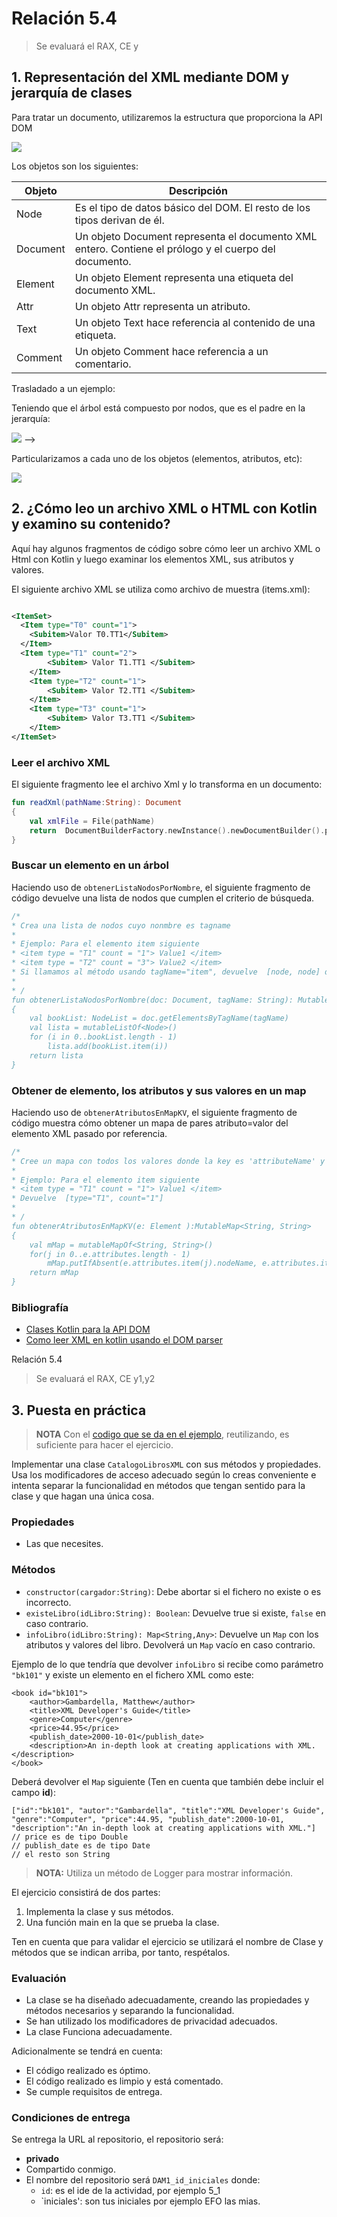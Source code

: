 # Relación 5.4

> Se evaluará el RAX, CE y

## 1. Representación del XML mediante DOM y jerarquía de clases

Para tratar un documento, utilizaremos la estructura que proporciona la API DOM

![](../../../resources/img/5_4/jerarquiaDOM.png)

Los objetos son los siguientes:

| Objeto | Descripción |
|---------------------------------------------	|------------------------	|
| Node | Es el tipo de datos básico del DOM. El resto de los tipos derivan de él.|
| Document | Un objeto Document representa el documento XML entero. Contiene el prólogo y el cuerpo del documento. |
| Element | Un objeto Element representa una etiqueta del documento XML.|
| Attr | Un objeto Attr representa un atributo.|
| Text | Un objeto Text hace referencia al contenido de una etiqueta. |
| Comment | Un objeto Comment hace referencia a un comentario.| 

Trasladado a un ejemplo:

Teniendo que el árbol está compuesto por nodos, que es el padre en la jerarquía:

![](../../../resources/img/5_4/XmlDescription.png) -->

Particularizamos a cada uno de los objetos (elementos, atributos, etc):

![](../../../resources/img/5_4/xml-book.png)

<!-- ![](../../../resources/img/5_4/html-tree.png)  -->

## 2. ¿Cómo leo un archivo XML o HTML con Kotlin y examino su contenido?

Aquí hay algunos fragmentos de código sobre cómo leer un archivo XML o Html con Kotlin y luego examinar los elementos
XML, sus atributos y valores.

El siguiente archivo XML se utiliza como archivo de muestra (items.xml):

~~~xml

<ItemSet>
  <Item type="T0" count="1">
    <Subitem>Valor T0.TT1</Subitem>
  </Item>
  <Item type="T1" count="2">
        <Subitem> Valor T1.TT1 </Subitem>
    </Item>
    <Item type="T2" count="1">
        <Subitem> Valor T2.TT1 </Subitem>
    </Item>
    <Item type="T3" count="1">
        <Subitem> Valor T3.TT1 </Subitem>
    </Item>
</ItemSet>
~~~
### Leer el archivo XML
El siguiente fragmento lee el archivo Xml y lo transforma en un documento:

~~~kt
fun readXml(pathName:String): Document 
{
    val xmlFile = File(pathName)
    return  DocumentBuilderFactory.newInstance().newDocumentBuilder().parse(xmlFile)
}
~~~
### Buscar un elemento en un árbol
Haciendo uso de `obtenerListaNodosPorNombre`, el siguiente fragmento de código devuelve una lista de nodos que cumplen el criterio de búsqueda.
~~~kt
/*
* Crea una lista de nodos cuyo nonmbre es tagname
*
* Ejemplo: Para el elemento item siguiente
* <item type = "T1" count = "1"> Value1 </item>
* <item type = "T2" count = "3"> Value2 </item>
* Si llamamos al método usando tagName="item", devuelve  [node, node] donde node.tagname="item"
*
* /
fun obtenerListaNodosPorNombre(doc: Document, tagName: String): MutableList<Node>
{
    val bookList: NodeList = doc.getElementsByTagName(tagName)
    val lista = mutableListOf<Node>()
    for (i in 0..bookList.length - 1)
        lista.add(bookList.item(i))
    return lista
}
~~~

### Obtener de elemento, los atributos y sus valores en un map
Haciendo uso de `obtenerAtributosEnMapKV`, el siguiente fragmento de código muestra cómo obtener un mapa de pares atributo=valor del elemento XML pasado por referencia.


~~~kt
/*
* Cree un mapa con todos los valores donde la key es 'attributeName' y su valor es 'attributeValue'
*
* Ejemplo: Para el elemento item siguiente
* <item type = "T1" count = "1"> Value1 </item>
* Devuelve  [type="T1", count="1"]
*
* /
fun obtenerAtributosEnMapKV(e: Element ):MutableMap<String, String>
{
    val mMap = mutableMapOf<String, String>()
    for(j in 0..e.attributes.length - 1)
        mMap.putIfAbsent(e.attributes.item(j).nodeName, e.attributes.item(j).nodeValue)
    return mMap
}

~~~

### Bibliografía

- [Clases Kotlin para la API DOM](https://kotlinlang.org/api/latest/jvm/stdlib/org.w3c.dom/)
- [Como leer XML en kotlin usando el DOM parser](https://turreta.com/2017/07/07/how-to-read-xml-in-kotlin-using-dom-parser/)

Relación 5.4
> Se evaluará el RAX, CE y1,y2

## 3. Puesta en práctica

> **NOTA** Con el [codigo que se da en el ejemplo](./XMLDocument.kt), reutilizando, es suficiente para hacer el ejercicio.

Implementar una clase `CatalogoLibrosXML` con sus métodos y propiedades. Usa los modificadores de acceso adecuado según
lo creas conveniente e intenta separar la funcionalidad en métodos que tengan sentido para la clase y que hagan una
única cosa.

### Propiedades

- Las que necesites.

### Métodos

- `constructor(cargador:String)`: Debe abortar si el fichero no existe o es incorrecto.
- `existeLibro(idLibro:String): Boolean`: Devuelve true si existe, `false` en caso contrario.
- `infoLibro(idLibro:String): Map<String,Any>`: Devuelve un `Map` con los atributos y valores del libro. Devolverá
  un `Map` vacío en caso contrario.

Ejemplo de lo que tendría que devolver `infoLibro` si recibe como parámetro `"bk101"` y existe un elemento en el fichero XML como este:
~~~
<book id="bk101">
    <author>Gambardella, Matthew</author>
    <title>XML Developer's Guide</title>
    <genre>Computer</genre>
    <price>44.95</price>
    <publish_date>2000-10-01</publish_date>
    <description>An in-depth look at creating applications with XML.</description>
</book>
~~~
Deberá devolver el `Map` siguiente (Ten en cuenta que también debe incluir el campo **id**):
~~~
["id":"bk101", "autor":"Gambardella", "title":"XML Developer's Guide", "genre":"Computer", "price":44.95, "publish_date":2000-10-01, "description":"An in-depth look at creating applications with XML."]
// price es de tipo Double 
// publish_date es de tipo Date
// el resto son String
~~~

> **NOTA:** Utiliza un método de Logger para mostrar información.

El ejercicio consistirá de dos partes:

1. Implementa la clase y sus métodos. 
2. Una función main en la que se prueba la clase. 
   
Ten en cuenta que para validar el ejercicio se utilizará el nombre de Clase y métodos que se indican arriba, por tanto, respétalos. 

### Evaluación
- La clase se ha diseñado adecuadamente, creando las propiedades y métodos necesarios y separando la funcionalidad.
- Se han utilizado los modificadores de privacidad adecuados. 
- La clase Funciona adecuadamente.

Adicionalmente se tendrá en cuenta:
- El código realizado es óptimo.
- El código realizado es limpio y está comentado.
- Se cumple requisitos de entrega.

### Condiciones de entrega
Se entrega la URL al repositorio, el repositorio será: 
- **privado**
- Compartido conmigo.
- El nombre del repositorio será `DAM1_id_iniciales` donde:
  - `id`: es el ide de la actividad, por ejemplo 5_1
  - `iniciales': son tus iniciales por ejemplo EFO las mias.
